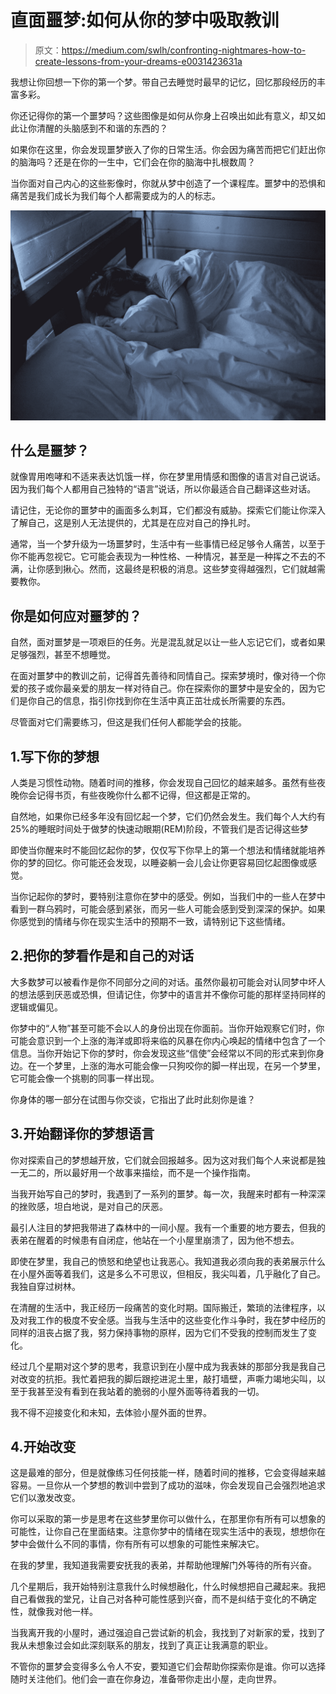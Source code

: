 # 直面噩梦:如何从你的梦中吸取教训

> 原文：<https://medium.com/swlh/confronting-nightmares-how-to-create-lessons-from-your-dreams-e0031423631a>

我想让你回想一下你的第一个梦。带自己去睡觉时最早的记忆，回忆那段经历的丰富多彩。

你还记得你的第一个噩梦吗？这些图像是如何从你身上召唤出如此有意义，却又如此让你清醒的头脑感到不和谐的东西的？

如果你在这里，你会发现噩梦嵌入了你的日常生活。你会因为痛苦而把它们赶出你的脑海吗？还是在你的一生中，它们会在你的脑海中扎根数周？

当你面对自己内心的这些影像时，你就从梦中创造了一个课程库。噩梦中的恐惧和痛苦是我们成长为我们每个人都需要成为的人的标志。

![](img/8435e14e03787a576cbcffb112c4f22b.png)

## 什么是噩梦？

就像胃用咆哮和不适来表达饥饿一样，你在梦里用情感和图像的语言对自己说话。因为我们每个人都用自己独特的“语言”说话，所以你最适合自己翻译这些对话。

请记住，无论你的噩梦中的画面多么刺耳，它们都没有威胁。探索它们能让你深入了解自己，这是别人无法提供的，尤其是在应对自己的挣扎时。

通常，当一个梦升级为一场噩梦时，生活中有一些事情已经足够令人痛苦，以至于你不能再忽视它。它可能会表现为一种性格、一种情况，甚至是一种挥之不去的不满，让你感到揪心。然而，这最终是积极的消息。这些梦变得越强烈，它们就越需要教你。

## 你是如何应对噩梦的？

自然，面对噩梦是一项艰巨的任务。光是混乱就足以让一些人忘记它们，或者如果足够强烈，甚至不想睡觉。

在面对噩梦中的教训之前，记得首先善待和同情自己。探索梦境时，像对待一个你爱的孩子或你最亲爱的朋友一样对待自己。你在探索你的噩梦中是安全的，因为它们是你自己的信息，指引你找到你在生活中真正茁壮成长所需要的东西。

尽管面对它们需要练习，但这是我们任何人都能学会的技能。

## 1.写下你的梦想

人类是习惯性动物。随着时间的推移，你会发现自己回忆的越来越多。虽然有些夜晚你会记得书页，有些夜晚你什么都不记得，但这都是正常的。

自然地，如果你已经多年没有回忆起一个梦，它们仍然会发生。我们每个人大约有 25%的睡眠时间处于做梦的快速动眼期(REM)阶段，不管我们是否记得这些梦

即使当你醒来时不能回忆起你的梦，仅仅写下你早上的第一个想法和情绪就能培养你的梦的回忆。你可能还会发现，以睡姿躺一会儿会让你更容易回忆起图像或感觉。

当你记起你的梦时，要特别注意你在梦中的感受。例如，当我们中的一些人在梦中看到一群乌鸦时，可能会感到紧张，而另一些人可能会感到受到深深的保护。如果你感觉到的情绪与你在现实生活中的预期不一致，请特别记下这些情绪。

## 2.把你的梦看作是和自己的对话

大多数梦可以被看作是你不同部分之间的对话。虽然你最初可能会对认同梦中坏人的想法感到厌恶或恐惧，但请记住，你梦中的语言并不像你可能的那样坚持同样的逻辑或偏见。

你梦中的“人物”甚至可能不会以人的身份出现在你面前。当你开始观察它们时，你可能会意识到一个上涨的海洋或即将来临的风暴在你内心唤起的情绪中包含了一个信息。当你开始记下你的梦时，你会发现这些“信使”会经常以不同的形式来到你身边。在一个梦里，上涨的海水可能会像一只狗咬你的脚一样出现，在另一个梦里，它可能会像一个挑剔的同事一样出现。

你身体的哪一部分在试图与你交谈，它指出了此时此刻你是谁？

## 3.开始翻译你的梦想语言

你对探索自己的梦想越开放，它们就会回报越多。因为这对我们每个人来说都是独一无二的，所以最好用一个故事来描绘，而不是一个操作指南。

当我开始写自己的梦时，我遇到了一系列的噩梦。每一次，我醒来时都有一种深深的挫败感，坦白地说，是对自己的厌恶。

最引人注目的梦把我带进了森林中的一间小屋。我有一个重要的地方要去，但我的表弟在醒着的时候患有自闭症，他站在一个小屋里崩溃了，因为他不想去。

即使在梦里，我自己的愤怒和绝望也让我恶心。我知道我必须向我的表弟展示什么在小屋外面等着我们，这是多么不可思议，但相反，我尖叫着，几乎融化了自己。我独自穿过树林。

在清醒的生活中，我正经历一段痛苦的变化时期。国际搬迁，繁琐的法律程序，以及对我工作的极度不安全感。当我与生活中的这些变化作斗争时，我在梦中经历的同样的沮丧占据了我，努力保持事物的原样，因为它们不受我的控制而发生了变化。

经过几个星期对这个梦的思考，我意识到在小屋中成为我表妹的那部分我是我自己对改变的抗拒。我忙着把我的脚后跟挖进泥土里，敲打墙壁，声嘶力竭地尖叫，以至于我甚至没有看到在我站着的脆弱的小屋外面等待着我的一切。

我不得不迎接变化和未知，去体验小屋外面的世界。

## 4.开始改变

这是最难的部分，但是就像练习任何技能一样，随着时间的推移，它会变得越来越容易。一旦你从一个梦想的教训中尝到了成功的滋味，你会发现自己会强烈地追求它们以激发改变。

你可以采取的第一步是思考在这些梦里你可以做什么，在那里你有所有可以想象的可能性，让你自己在里面结束。注意你梦中的情绪在现实生活中的表现，想想你在梦中会做什么不同的事情，你有所有可以想象的可能性来解决它。

在我的梦里，我知道我需要安抚我的表弟，并帮助他理解门外等待的所有兴奋。

几个星期后，我开始特别注意我什么时候想融化，什么时候想把自己藏起来。我把自己看做我的堂兄，让自己对各种可能性感到兴奋，而不是纠结于变化的不确定性，就像我对他一样。

当我离开我的小屋时，通过强迫自己尝试新的机会，我找到了对新家的爱，找到了我从未想象过会如此深刻联系的朋友，找到了真正让我满意的职业。

不管你的噩梦会变得多么令人不安，要知道它们会帮助你探索你是谁。你可以选择随时关注他们。他们会一直在你身边，准备带你走出小屋，走向世界。